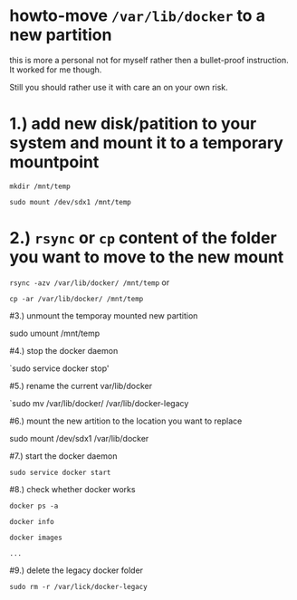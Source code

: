 # howto-move `/var/lib/docker` to a new partition

this is more a personal not for myself rather then a bullet-proof instruction. It worked for me though.

Still you should rather use it with care an on your own risk.

# 1.) add new disk/patition to your system and mount it to a temporary mountpoint

`mkdir /mnt/temp`

`sudo mount /dev/sdx1 /mnt/temp`


# 2.) `rsync` or `cp` content of the folder you want to move to the new mount

`rsync -azv /var/lib/docker/ /mnt/temp`   or

`cp -ar /var/lib/docker/ /mnt/temp`

#3.) unmount the temporay mounted new partition

sudo umount /mnt/temp

#4.) stop the docker daemon

`sudo service docker stop'

#5.) rename the current var/lib/docker

`sudo mv /var/lib/docker/ /var/lib/docker-legacy

#6.) mount the new artition to the location you want to replace

sudo mount /dev/sdx1 /var/lib/docker

#7.) start the docker daemon

`sudo service docker start`

#8.) check whether docker works

`docker ps -a`

`docker info`

`docker images`

`...`

#9.) delete the legacy docker folder

`sudo rm -r /var/lick/docker-legacy`
